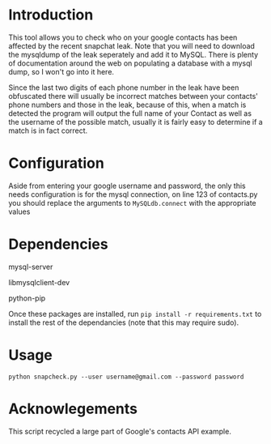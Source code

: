 Introduction
==============

This tool allows you to check who on your google contacts has been affected by the recent snapchat leak.
Note that you will need to download the mysqldump of the leak seperately and add it to MySQL.
There is plenty of documentation around the web on populating a database with a mysql dump, so I won't go into it here.

Since the last two digits of each phone number in the leak have been obfuscated there will usually be incorrect matches between your contacts' phone numbers and those
in the leak, because of this, when a match is detected the program will output the full name of your Contact as well as the username of the possible match, usually it
is fairly easy to determine if a match is in fact correct.

Configuration
==============
Aside from entering your google username and password, the only this needs configuration is for the mysql connection, on line 123 of contacts.py you should replace the
arguments to ```MySQLdb.connect``` with the appropriate values

Dependencies
==============

mysql-server

libmysqlclient-dev

python-pip

Once these packages are installed, run ```pip install -r requirements.txt``` to install the rest of the dependancies (note that this may require sudo).


Usage
==============

```python snapcheck.py --user username@gmail.com --password password```

Acknowlegements
================

This script recycled a large part of Google's contacts API example.
